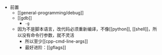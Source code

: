 - 前置
  - [[general-programming/debug]]
  - [[gdb]]
    - `-g`
  - 因为不是脚本语言，改代码必须重新编译，不像[[python]], [[shell]]，所以没有命令行参数，就不灵活
    - 所以至少[[cpp-cmd-line-args]]
    - 最好进阶：[[gflags]]